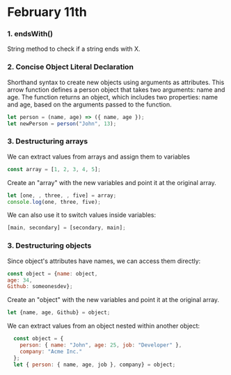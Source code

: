 # February 11th

### 1. endsWith()

String method to check if a string ends with X.

### 2. Concise Object Literal Declaration

Shorthand syntax to create new objects using arguments as attributes. This arrow function defines a person object that takes two arguments: name and age. The function returns an object, which includes two properties: name and age, based on the arguments passed to the function.

```javascript
let person = (name, age) => ({ name, age });
let newPerson = person("John", 13);
```
### 3. Destructuring arrays

We can extract values from arrays and assign them to variables

``` javascript
const array = [1, 2, 3, 4, 5];
```

Create an "array" with the new variables and point it at the original array.

```javascript
let [one, , three, , five] = array;
console.log(one, three, five);
```

We can also use it to switch values inside variables:

```javascript
[main, secondary] = [secondary, main];
```

### 3. Destructuring objects

Since object's attributes have names, we can access them directly:

``` javascript
const object = {name: object,
age: 34,
Github: someonesdev};
```

Create an "object" with the new variables and point it at the original array.

```javascript
let {name, age, Github} = object;
```

We can extract values from an object nested within another object:

```javascript
  const object = {
    person: { name: "John", age: 25, job: "Developer" },
    company: "Acme Inc."
  };
  let { person: { name, age, job }, company} = object;
```

